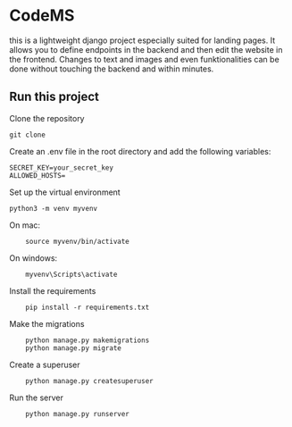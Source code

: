 # CodeMS

this is a lightweight django project especially suited for landing pages. It allows you to define endpoints in the backend and then edit the website in the frontend. Changes to text and images and even funktionalities can be done without touching the backend and within minutes.

## Run this project

Clone the repository

    git clone

Create an .env file in the root directory and add the following variables:

    SECRET_KEY=your_secret_key
    ALLOWED_HOSTS=

Set up the virtual environment

    python3 -m venv myvenv

On mac:
    
        source myvenv/bin/activate

On windows:
    
        myvenv\Scripts\activate

Install the requirements
    
        pip install -r requirements.txt

Make the migrations
    
        python manage.py makemigrations
        python manage.py migrate

Create a superuser
    
        python manage.py createsuperuser

Run the server
        
        python manage.py runserver
        